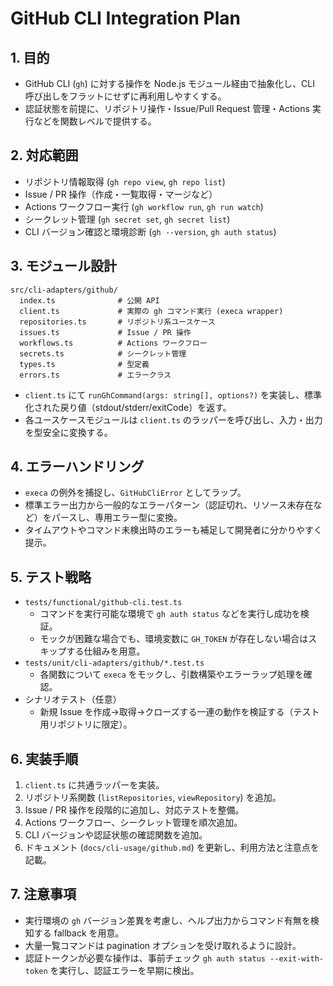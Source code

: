 # GitHub CLI Integration Plan

## 1. 目的
- GitHub CLI (`gh`) に対する操作を Node.js モジュール経由で抽象化し、CLI 呼び出しをフラットにせずに再利用しやすくする。
- 認証状態を前提に、リポジトリ操作・Issue/Pull Request 管理・Actions 実行などを関数レベルで提供する。

## 2. 対応範囲
- リポジトリ情報取得 (`gh repo view`, `gh repo list`)
- Issue / PR 操作（作成・一覧取得・マージなど）
- Actions ワークフロー実行 (`gh workflow run`, `gh run watch`)
- シークレット管理 (`gh secret set`, `gh secret list`)
- CLI バージョン確認と環境診断 (`gh --version`, `gh auth status`)

## 3. モジュール設計
```
src/cli-adapters/github/
  index.ts              # 公開 API
  client.ts             # 実際の gh コマンド実行 (execa wrapper)
  repositories.ts       # リポジトリ系ユースケース
  issues.ts             # Issue / PR 操作
  workflows.ts          # Actions ワークフロー
  secrets.ts            # シークレット管理
  types.ts              # 型定義
  errors.ts             # エラークラス
```
- `client.ts` にて `runGhCommand(args: string[], options?)` を実装し、標準化された戻り値（stdout/stderr/exitCode）を返す。
- 各ユースケースモジュールは `client.ts` のラッパーを呼び出し、入力・出力を型安全に変換する。

## 4. エラーハンドリング
- `execa` の例外を捕捉し、`GitHubCliError` としてラップ。
- 標準エラー出力から一般的なエラーパターン（認証切れ、リソース未存在など）をパースし、専用エラー型に変換。
- タイムアウトやコマンド未検出時のエラーも補足して開発者に分かりやすく提示。

## 5. テスト戦略
- `tests/functional/github-cli.test.ts`
  - コマンドを実行可能な環境で `gh auth status` などを実行し成功を検証。
  - モックが困難な場合でも、環境変数に `GH_TOKEN` が存在しない場合はスキップする仕組みを用意。
- `tests/unit/cli-adapters/github/*.test.ts`
  - 各関数について `execa` をモックし、引数構築やエラーラップ処理を確認。
- シナリオテスト（任意）
  - 新規 Issue を作成→取得→クローズする一連の動作を検証する（テスト用リポジトリに限定）。

## 6. 実装手順
1. `client.ts` に共通ラッパーを実装。
2. リポジトリ系関数 (`listRepositories`, `viewRepository`) を追加。
3. Issue / PR 操作を段階的に追加し、対応テストを整備。
4. Actions ワークフロー、シークレット管理を順次追加。
5. CLI バージョンや認証状態の確認関数を追加。
6. ドキュメント (`docs/cli-usage/github.md`) を更新し、利用方法と注意点を記載。

## 7. 注意事項
- 実行環境の `gh` バージョン差異を考慮し、ヘルプ出力からコマンド有無を検知する fallback を用意。
- 大量一覧コマンドは pagination オプションを受け取れるように設計。
- 認証トークンが必要な操作は、事前チェック `gh auth status --exit-with-token` を実行し、認証エラーを早期に検出。
